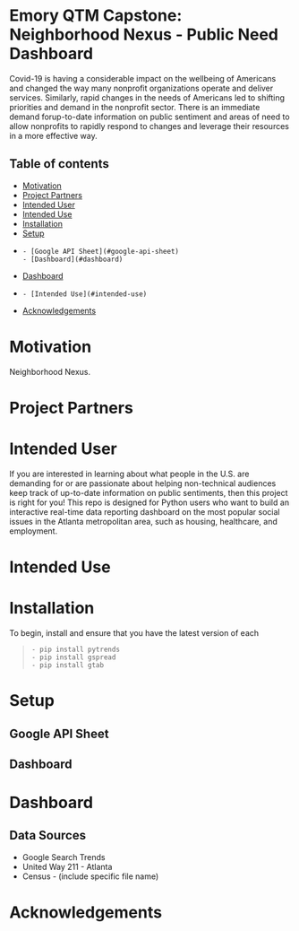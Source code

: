 # Emory QTM Capstone: Neighborhood Nexus - Public Need Dashboard
Covid-19 is having a considerable impact on the wellbeing of Americans and changed the way many nonprofit organizations operate and deliver services. Similarly, rapid changes in the needs of Americans led to shifting priorities and demand in the nonprofit sector. There is an immediate demand forup-to-date information on public sentiment and areas of need to allow nonprofits to rapidly respond to changes and leverage their resources in a more effective way.


## Table of contents
- [Motivation](#motivation)
- [Project Partners](#project-partners)
- [Intended User](#intended-user)
- [Intended Use](#intended-use)
- [Installation](#installation)
- [Setup](#setup)
- 
      - [Google API Sheet](#google-api-sheet)
      - [Dashboard](#dashboard)
- [Dashboard](#dashboard)
- 
      - [Intended Use](#intended-use)
- [Acknowledgements](#acknowledgements)


# Motivation

Neighborhood Nexus.


# Project Partners


# Intended User

If you are interested in learning about what people in the U.S. are demanding for or are passionate about helping non-technical audiences keep track of up-to-date information on public sentiments, then this project is right for you! This repo is designed for Python users who want to build an interactive real-time data reporting dashboard on the most popular social issues in the Atlanta metropolitan area, such as housing, healthcare, and employment. 

# Intended Use


# Installation 

To begin, install and ensure that you have the latest version of each
>     - pip install pytrends
>     - pip install gspread
>     - pip install gtab

# Setup


## Google API Sheet

## Dashboard 

# Dashboard

## Data Sources
* Google Search Trends 
* United Way 211 - Atlanta 
* Census - (include specific file name)

# Acknowledgements
